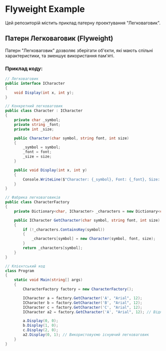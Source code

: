 # Flyweight Example

Цей репозиторій містить приклад патерну проектування "Легковаговик".

## Патерн Легковаговик (Flyweight)

Патерн "Легковаговик" дозволяє зберігати об'єкти, які мають спільні характеристики, та зменшує використання пам'яті.

### Приклад коду:

```csharp
// Легковаговик
public interface ICharacter
{
    void Display(int x, int y);
}

// Конкретний легковаговик
public class Character : ICharacter
{
    private char _symbol;
    private string _font;
    private int _size;

    public Character(char symbol, string font, int size)
    {
        _symbol = symbol;
        _font = font;
        _size = size;
    }

    public void Display(int x, int y)
    {
        Console.WriteLine($"Character: {_symbol}, Font: {_font}, Size: {_size} at ({x}, {y})");
    }
}

// Фабрика легковаговиків
public class CharacterFactory
{
    private Dictionary<char, ICharacter> _characters = new Dictionary<char, ICharacter>();

    public ICharacter GetCharacter(char symbol, string font, int size)
    {
        if (!_characters.ContainsKey(symbol))
        {
            _characters[symbol] = new Character(symbol, font, size);
        }
        return _characters[symbol];
    }
}

// Клієнтський код
class Program
{
    static void Main(string[] args)
    {
        CharacterFactory factory = new CharacterFactory();

        ICharacter a = factory.GetCharacter('A', "Arial", 12);
        ICharacter b = factory.GetCharacter('B', "Arial", 12);
        ICharacter c = factory.GetCharacter('C', "Arial", 12);
        ICharacter a2 = factory.GetCharacter('A', "Arial", 12); // Відновлюємо існуючий легковаговик

        a.Display(0, 0);
        b.Display(1, 0);
        c.Display(2, 0);
        a2.Display(0, 1); // Використовуємо існуючий легковаговик
    }
}

